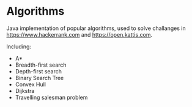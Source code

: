 # Algorithms
Java implementation of popular algorithms, used to solve challanges in https://www.hackerrank.com and https://open.kattis.com. 

Including:
  - A*
  - Breadth-first search
  - Depth-first search
  - Binary Search Tree
  - Convex Hull
  - Dijkstra
  - Travelling salesman problem
